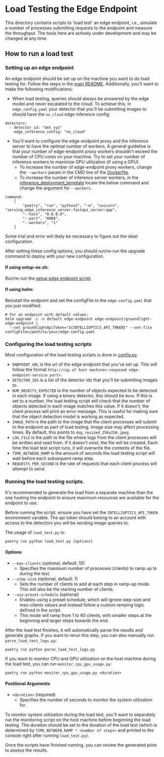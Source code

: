 # Load Testing the Edge Endpoint

This directory contains scripts to 'load test' an edge endpoint, i.e., simulate a number of processes submitting requests to the endpoint and measure the throughput. The tools here are actively under development and may be changed at any time. 

## How to run a load test

### Setting up an edge endpoint

An edge endpoint should be set up on the machine you want to do load testing for. Follow the steps in the [main README](/README.md). Additionally, you'll want to make the following modifications:
* When load testing, queries should always be answered by the edge model and never escalated to the cloud. To achieve this, in `edge_config.yaml` your detector that you'll be submitting images to should have the `no_cloud` edge inference config:
```
detectors:
  - detector_id: "det_xyz"
    edge_inference_config: "no_cloud"
```

* You'll want to configure the edge-endpoint proxy and the inference server to have the optimal number of workers. A general guideline is that your number of edge-endpoint proxy workers shouldn't exceed the number of CPU cores on your machine. Try to set your number of inference workers to maximize GPU utilization (if using a GPU).
    * To increase the number of edge-endpoint proxy workers, change the `--workers` param in the CMD line of the [Dockerfile](/Dockerfile). 
    * To increase the number of inference server workers, in the [inference_deployment_template](/deploy/k3s/inference_deployment/inference_deployment_template.yaml) locate the below command and change the argument for `--workers`.
```
command:
    [
        "poetry", "run", "python3", "-m", "uvicorn", "serving.edge_inference_server.fastapi_server:app",
        "--host", "0.0.0.0",
        "--port", "8000",
        "--workers", "1"
    ]
```

Some trial and error will likely be necessary to figure out the ideal configuration.

After setting these config options, you should run/re-run the upgrade command to deploy with your new configuration. 

#### If using setup-ee.sh: 

Run/re-run the [setup edge endpoint script](/deploy/bin/setup-ee.sh).

#### If using helm:

Reinstall the endpoint and set the configFile to the `edge-config.yaml` that you just modified:

```
# For an endpoint with default values:
helm upgrade -i -n default edge-endpoint edge-endpoint/groundlight-edge-endpoint \
  --set groundlightApiToken="${INTELLIOPTICS_API_TOKEN}" --set-file configFile=/path/to/your/edge-config.yaml
```


### Configuring the load testing scripts

Most configuration of the load testing scripts is done in [config.py](./config.py).
* `ENDPOINT_URL` is the url of the edge endpoint that you've set up. This will follow the format `http://<ip of host machine>:<exposed edge-endpoint-service port>`. 
* `DETECTOR_IDS` is a list of the detector ids that you'll be submitting images to.
* `NUM_OBJECTS_EXPECTED` is the number of objects expected to be detected in each image. If using a binary detector, this should be `None`. If this is set to a number, the load testing script will check that the number of objects detected in each image matches this value. If it doesn't, the client process will print an error message. This is useful for making sure that the object detection model is working as expected.
* `IMAGE_PATH` is the path to the image that the client processes will submit to the endpoint as part of load testing. Image size may affect processing times. By default, this points to `dog_resized_256x256.jpeg`.
* `LOG_FILE` is the path to the file where logs from the client processes will be written and read from. If it doesn't exist, the file will be created. Each time the load test script runs, it will overwrite the contents of the file.
* `TIME_BETWEEN_RAMP` is the amount of seconds the load testing script will wait before each subsequent ramp step. 
* `REQUESTS_PER_SECOND` is the rate of requests that each client process will attempt to send. 

### Running the load testing scripts.

It's recommended to generate the load from a separate machine than the one hosting the endpoint to ensure maximum resources are available for the endpoint to use.

Before running the script, ensure you have set the `INTELLIOPTICS_API_TOKEN` environment variable. The api token should belong to an account with access to the detectors you will be sending image queries to.

The usage of `load_test.py` is:
```
poetry run python load_test.py [options]
```

#### Options
* `--max-clients` (optional, default: 10)
    * Specifies the maximum number of processes (clients) to ramp up to during the test.
* `--step-size` (optional, default: 1)
    * Sets the number of clients to add at each step in ramp-up mode. This will also be the starting number of clients.
* `--use-preset-schedule` (optional)
    * Enables using a preset schedule, which will ignore step-size and max-clients values and instead follow a custom ramping logic defined in the script. 
    * This mode will ramp from 1 to 60 clients, with smaller steps at the beginning and larger steps towards the end.

After the load test finishes, it will automatically parse the results and generate graphs. If you want to rerun this step, you can also manually run `parse_load_test_logs.py`:
```
poetry run python parse_load_test_logs.py
```

If you want to monitor CPU and GPU utilization on the host machine during the load test, you can run `monitor_cpu_gpu_usage.py`: 
```
poetry run python monitor_cpu_gpu_usage.py <duration>
```

#### Positional Arguments
* `<duration>` (required)
    * Specifies the number of seconds to monitor the system utilization for. 

To monitor system utilization during the load test, you'll want to separately run the monitoring script on the host machine before beginning the load testing. The duration should be set to the duration of the load test (which is determined by `TIME_BETWEEN_RAMP * <number of steps>` and printed to the console right after running `load_test.py`). 

Once the scripts have finished running, you can review the generated plots to assess the results.
